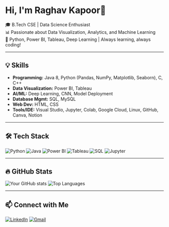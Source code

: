 # Hi, I'm Raghav Kapoor👋

🎓 B.Tech CSE | Data Science Enthusiast  
📊 Passionate about Data Visualization, Analytics, and Machine Learning  
🚀 Python, Power BI, Tableau, Deep Learning | Always learning, always coding!

---

## 💡 Skills

- **Programming:** Java 8, Python (Pandas, NumPy, Matplotlib, Seaborn), C, C++
- **Data Visualization:** Power BI, Tableau
- **AI/ML:** Deep Learning, CNN, Model Deployment
- **Database Mgmt:** SQL, MySQL
- **Web Dev:** HTML, CSS
- **Tools/IDE:** Visual Studio, Jupyter, Colab, Google Cloud, Linux, GitHub, Canva, Notion

---

## 🛠️ Tech Stack

![Python](https://img.shields.io/badge/Python-3776AB?logo=python&logoColor=white)
![Java](https://img.shields.io/badge/Java-ED8B00?logo=java&logoColor=white)
![Power BI](https://img.shields.io/badge/Power%20BI-F2C811?logo=powerbi&logoColor=black)
![Tableau](https://img.shields.io/badge/Tableau-E97627?logo=tableau&logoColor=white)
![SQL](https://img.shields.io/badge/SQL-4479A1?logo=postgresql&logoColor=white)
![Jupyter](https://img.shields.io/badge/Jupyter-F37626?logo=jupyter&logoColor=white)

---

## 🔥 GitHub Stats

![Your GitHub stats](https://github-readme-stats.vercel.app/api?username=yourusername&show_icons=true&theme=rose_pine)
![Top Languages](https://github-readme-stats.vercel.app/api/top-langs/?username=yourusername&theme=rose_pine)

---


## 📫 Connect with Me

[![LinkedIn](https://img.shields.io/badge/LinkedIn-0A66C2?style=for-the-badge&logo=linkedin&logoColor=white)](https://www.linkedin.com/in/raghav-kapoor-00bb44267/)
[![Gmail](https://img.shields.io/badge/Gmail-D14836?style=for-the-badge&logo=gmail&logoColor=white)](mailto:raghavkapoor.670@gmail.com)
